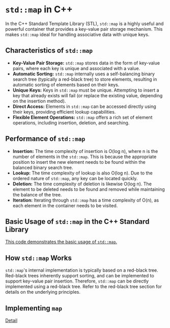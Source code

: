 # `std::map` in C++

In the C++ Standard Template Library (STL), `std::map` is a highly useful and powerful container that provides a key-value pair storage mechanism. This makes `std::map` ideal for handling associative data with unique keys.

## Characteristics of `std::map`

- **Key-Value Pair Storage:** `std::map` stores data in the form of key-value pairs, where each key is unique and associated with a value.
- **Automatic Sorting:** `std::map` internally uses a self-balancing binary search tree (typically a red-black tree) to store elements, resulting in automatic sorting of elements based on their keys.
- **Unique Keys:** Keys in `std::map` must be unique.  Attempting to insert a key that already exists will fail (or replace the existing value, depending on the insertion method).
- **Direct Access:** Elements in `std::map` can be accessed directly using their keys, providing efficient lookup capabilities.
- **Flexible Element Operations:** `std::map` offers a rich set of element operations, including insertion, deletion, and searching.


## Performance of `std::map`

- **Insertion:** The time complexity of insertion is O(log n), where n is the number of elements in the `std::map`. This is because the appropriate position to insert the new element needs to be found within the balanced binary search tree.
- **Lookup:** The time complexity of lookup is also O(log n).  Due to the ordered nature of `std::map`, any key can be located quickly.
- **Deletion:** The time complexity of deletion is likewise O(log n). The element to be deleted needs to be found and removed while maintaining the balance of the tree.
- **Iteration:** Iterating through `std::map` has a time complexity of O(n), as each element in the container needs to be visited.


## Basic Usage of `std::map` in the C++ Standard Library

[This code demonstrates the basic usage of `std::map`.](usage.cpp)


## How `std::map` Works

`std::map`'s internal implementation is typically based on a red-black tree.  Red-black trees inherently support sorting, and can be implemented to support key-value pair insertion. Therefore, `std::map` can be directly implemented using a red-black tree.  Refer to the red-black tree section for details on the underlying principles.


## Implementing `map`

[Detail](Implementation.md)


